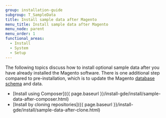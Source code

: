 ```yaml
---
group: installation-guide
subgroup: T_SampleData
title: Install sample data after Magento
menu_title: Install sample data after Magento
menu_node: parent
menu_order: 1
functional_areas:
  - Install
  - System
  - Setup
---
```


The following topics discuss how to install optional sample data after you have already installed the Magento software. There is one additional step compared to pre-installation, which is to update the Magento [database schema](https://glossary.magento.com/database-schema) and data.

*	[Install using Composer]({{ page.baseurl }}/install-gde/install/sample-data-after-composer.html)
*	[Install by cloning repositories]({{ page.baseurl }}/install-gde/install/sample-data-after-clone.html)
